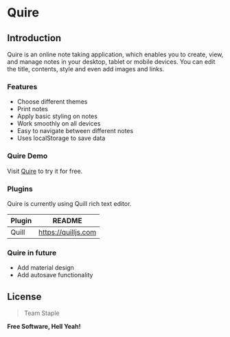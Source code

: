 # Quire

## Introduction
Quire is an online note taking application, which enables you to create, view, and manage notes in your desktop, tablet or mobile devices. You can edit the title, contents, style and even add images and links. 


### Features

* Choose different themes
* Print notes
* Apply basic styling on notes
* Work smoothly on all devices
* Easy to navigate between different notes
* Uses localStorage to save data 


### Quire Demo 

Visit [Quire](https://quire.com/) to try it for free.


### Plugins

Quire is currently using Quill rich text editor.

| Plugin | README |
| ------ | ------ |
| Quill | https://quilljs.com |


### Quire in future 

 - Add material design
 - Add autosave functionality
 

License
----

> Team Staple



**Free Software, Hell Yeah!**
